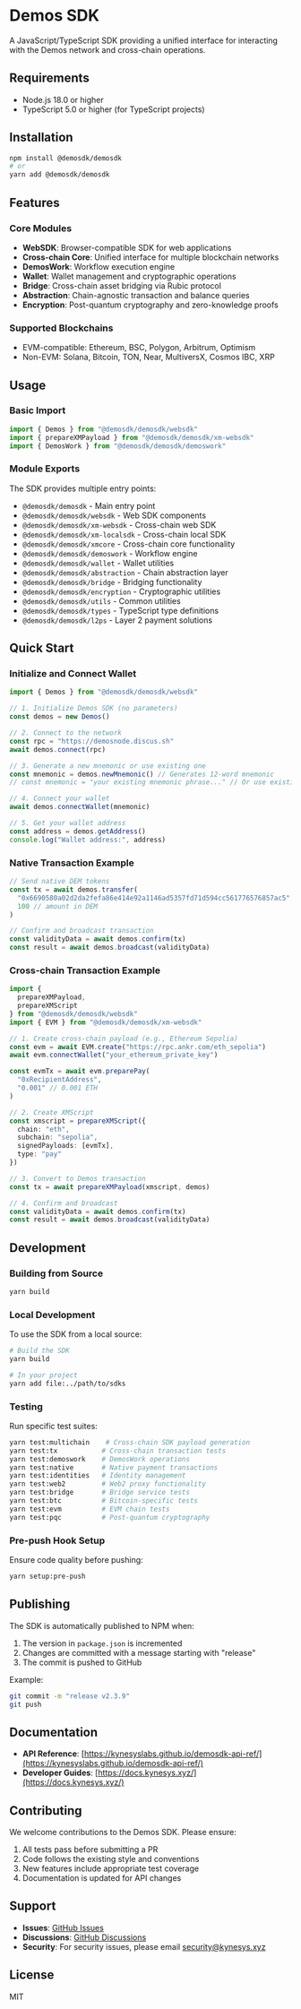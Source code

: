 # Demos SDK

A JavaScript/TypeScript SDK providing a unified interface for interacting with the Demos network and cross-chain operations.

## Requirements

- Node.js 18.0 or higher
- TypeScript 5.0 or higher (for TypeScript projects)

## Installation

```sh
npm install @demosdk/demosdk
# or
yarn add @demosdk/demosdk
```

## Features

### Core Modules

- **WebSDK**: Browser-compatible SDK for web applications
- **Cross-chain Core**: Unified interface for multiple blockchain networks
- **DemosWork**: Workflow execution engine
- **Wallet**: Wallet management and cryptographic operations
- **Bridge**: Cross-chain asset bridging via Rubic protocol
- **Abstraction**: Chain-agnostic transaction and balance queries
- **Encryption**: Post-quantum cryptography and zero-knowledge proofs

### Supported Blockchains

- EVM-compatible: Ethereum, BSC, Polygon, Arbitrum, Optimism
- Non-EVM: Solana, Bitcoin, TON, Near, MultiversX, Cosmos IBC, XRP

## Usage

### Basic Import

```typescript
import { Demos } from "@demosdk/demosdk/websdk"
import { prepareXMPayload } from "@demosdk/demosdk/xm-websdk"
import { DemosWork } from "@demosdk/demosdk/demoswork"
```

### Module Exports

The SDK provides multiple entry points:

- `@demosdk/demosdk` - Main entry point
- `@demosdk/demosdk/websdk` - Web SDK components
- `@demosdk/demosdk/xm-websdk` - Cross-chain web SDK
- `@demosdk/demosdk/xm-localsdk` - Cross-chain local SDK
- `@demosdk/demosdk/xmcore` - Cross-chain core functionality
- `@demosdk/demosdk/demoswork` - Workflow engine
- `@demosdk/demosdk/wallet` - Wallet utilities
- `@demosdk/demosdk/abstraction` - Chain abstraction layer
- `@demosdk/demosdk/bridge` - Bridging functionality
- `@demosdk/demosdk/encryption` - Cryptographic utilities
- `@demosdk/demosdk/utils` - Common utilities
- `@demosdk/demosdk/types` - TypeScript type definitions
- `@demosdk/demosdk/l2ps` - Layer 2 payment solutions

## Quick Start

### Initialize and Connect Wallet

```typescript
import { Demos } from "@demosdk/demosdk/websdk"

// 1. Initialize Demos SDK (no parameters)
const demos = new Demos()

// 2. Connect to the network
const rpc = "https://demosnode.discus.sh"
await demos.connect(rpc)

// 3. Generate a new mnemonic or use existing one
const mnemonic = demos.newMnemonic() // Generates 12-word mnemonic
// const mnemonic = "your existing mnemonic phrase..." // Or use existing

// 4. Connect your wallet
await demos.connectWallet(mnemonic)

// 5. Get your wallet address
const address = demos.getAddress()
console.log("Wallet address:", address)
```

### Native Transaction Example

```typescript
// Send native DEM tokens
const tx = await demos.transfer(
  "0x6690580a02d2da2fefa86e414e92a1146ad5357fd71d594cc561776576857ac5",
  100 // amount in DEM
)

// Confirm and broadcast transaction
const validityData = await demos.confirm(tx)
const result = await demos.broadcast(validityData)
```

### Cross-chain Transaction Example

```typescript
import { 
  prepareXMPayload, 
  prepareXMScript 
} from "@demosdk/demosdk/websdk"
import { EVM } from "@demosdk/demosdk/xm-websdk"

// 1. Create cross-chain payload (e.g., Ethereum Sepolia)
const evm = await EVM.create("https://rpc.ankr.com/eth_sepolia")
await evm.connectWallet("your_ethereum_private_key")

const evmTx = await evm.preparePay(
  "0xRecipientAddress",
  "0.001" // 0.001 ETH
)

// 2. Create XMScript
const xmscript = prepareXMScript({
  chain: "eth",
  subchain: "sepolia", 
  signedPayloads: [evmTx],
  type: "pay"
})

// 3. Convert to Demos transaction
const tx = await prepareXMPayload(xmscript, demos)

// 4. Confirm and broadcast
const validityData = await demos.confirm(tx)
const result = await demos.broadcast(validityData)
```

## Development

### Building from Source

```sh
yarn build
```

### Local Development

To use the SDK from a local source:

```sh
# Build the SDK
yarn build

# In your project
yarn add file:../path/to/sdks
```

### Testing

Run specific test suites:

```sh
yarn test:multichain    # Cross-chain SDK payload generation
yarn test:tx           # Cross-chain transaction tests
yarn test:demoswork    # DemosWork operations
yarn test:native       # Native payment transactions
yarn test:identities   # Identity management
yarn test:web2         # Web2 proxy functionality
yarn test:bridge       # Bridge service tests
yarn test:btc          # Bitcoin-specific tests
yarn test:evm          # EVM chain tests
yarn test:pqc          # Post-quantum cryptography
```

### Pre-push Hook Setup

Ensure code quality before pushing:

```sh
yarn setup:pre-push
```

## Publishing

The SDK is automatically published to NPM when:

1. The version in `package.json` is incremented
2. Changes are committed with a message starting with "release"
3. The commit is pushed to GitHub

Example:
```sh
git commit -m "release v2.3.9"
git push
```

## Documentation

- **API Reference**: [https://kynesyslabs.github.io/demosdk-api-ref/](https://kynesyslabs.github.io/demosdk-api-ref/)
- **Developer Guides**: [https://docs.kynesys.xyz/](https://docs.kynesys.xyz/)

## Contributing

We welcome contributions to the Demos SDK. Please ensure:

1. All tests pass before submitting a PR
2. Code follows the existing style and conventions
3. New features include appropriate test coverage
4. Documentation is updated for API changes

## Support

- **Issues**: [GitHub Issues](https://github.com/kynesyslabs/demosdk/issues)
- **Discussions**: [GitHub Discussions](https://github.com/kynesyslabs/demosdk/discussions)
- **Security**: For security issues, please email security@kynesys.xyz

## License

MIT
